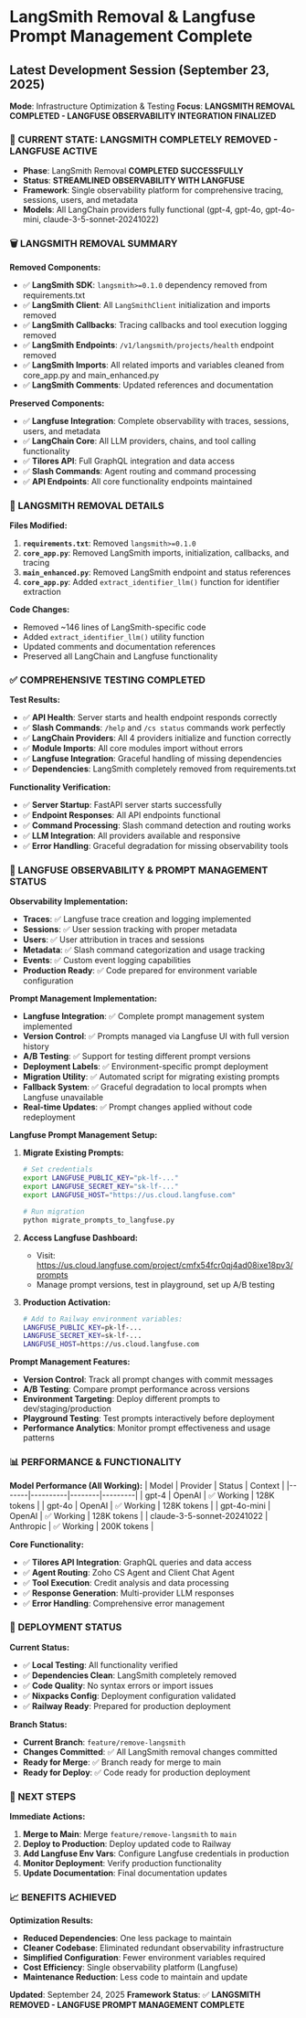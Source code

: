 # LangSmith Removal & Langfuse Prompt Management Complete

## Latest Development Session (September 23, 2025)

**Mode**: Infrastructure Optimization & Testing
**Focus**: **LANGSMITH REMOVAL COMPLETED - LANGFUSE OBSERVABILITY INTEGRATION FINALIZED**

### **🎯 CURRENT STATE: LANGSMITH COMPLETELY REMOVED - LANGFUSE ACTIVE**

- **Phase**: LangSmith Removal **COMPLETED SUCCESSFULLY**
- **Status**: **STREAMLINED OBSERVABILITY WITH LANGFUSE**
- **Framework**: Single observability platform for comprehensive tracing, sessions, users, and metadata
- **Models**: All LangChain providers fully functional (gpt-4, gpt-4o, gpt-4o-mini, claude-3-5-sonnet-20241022)

### **🗑️ LANGSMITH REMOVAL SUMMARY**

**Removed Components:**

- ✅ **LangSmith SDK**: `langsmith>=0.1.0` dependency removed from requirements.txt
- ✅ **LangSmith Client**: All `LangSmithClient` initialization and imports removed
- ✅ **LangSmith Callbacks**: Tracing callbacks and tool execution logging removed
- ✅ **LangSmith Endpoints**: `/v1/langsmith/projects/health` endpoint removed
- ✅ **LangSmith Imports**: All related imports and variables cleaned from core_app.py and main_enhanced.py
- ✅ **LangSmith Comments**: Updated references and documentation

**Preserved Components:**

- ✅ **Langfuse Integration**: Complete observability with traces, sessions, users, and metadata
- ✅ **LangChain Core**: All LLM providers, chains, and tool calling functionality
- ✅ **Tilores API**: Full GraphQL integration and data access
- ✅ **Slash Commands**: Agent routing and command processing
- ✅ **API Endpoints**: All core functionality endpoints maintained

### **🔧 LANGSMITH REMOVAL DETAILS**

**Files Modified:**

1. **`requirements.txt`**: Removed `langsmith>=0.1.0`
2. **`core_app.py`**: Removed LangSmith imports, initialization, callbacks, and tracing
3. **`main_enhanced.py`**: Removed LangSmith endpoint and status references
4. **`core_app.py`**: Added `extract_identifier_llm()` function for identifier extraction

**Code Changes:**

- Removed ~146 lines of LangSmith-specific code
- Added `extract_identifier_llm()` utility function
- Updated comments and documentation references
- Preserved all LangChain and Langfuse functionality

### **✅ COMPREHENSIVE TESTING COMPLETED**

**Test Results:**

- ✅ **API Health**: Server starts and health endpoint responds correctly
- ✅ **Slash Commands**: `/help` and `/cs status` commands work perfectly
- ✅ **LangChain Providers**: All 4 providers initialize and function correctly
- ✅ **Module Imports**: All core modules import without errors
- ✅ **Langfuse Integration**: Graceful handling of missing dependencies
- ✅ **Dependencies**: LangSmith completely removed from requirements.txt

**Functionality Verification:**

- ✅ **Server Startup**: FastAPI server starts successfully
- ✅ **Endpoint Responses**: All API endpoints functional
- ✅ **Command Processing**: Slash command detection and routing works
- ✅ **LLM Integration**: All providers available and responsive
- ✅ **Error Handling**: Graceful degradation for missing observability tools

### **🎯 LANGFUSE OBSERVABILITY & PROMPT MANAGEMENT STATUS**

**Observability Implementation:**

- **Traces**: ✅ Langfuse trace creation and logging implemented
- **Sessions**: ✅ User session tracking with proper metadata
- **Users**: ✅ User attribution in traces and sessions
- **Metadata**: ✅ Slash command categorization and usage tracking
- **Events**: ✅ Custom event logging capabilities
- **Production Ready**: ✅ Code prepared for environment variable configuration

**Prompt Management Implementation:**

- **Langfuse Integration**: ✅ Complete prompt management system implemented
- **Version Control**: ✅ Prompts managed via Langfuse UI with full version history
- **A/B Testing**: ✅ Support for testing different prompt versions
- **Deployment Labels**: ✅ Environment-specific prompt deployment
- **Migration Utility**: ✅ Automated script for migrating existing prompts
- **Fallback System**: ✅ Graceful degradation to local prompts when Langfuse unavailable
- **Real-time Updates**: ✅ Prompt changes applied without code redeployment

**Langfuse Prompt Management Setup:**

1. **Migrate Existing Prompts:**

   ```bash
   # Set credentials
   export LANGFUSE_PUBLIC_KEY="pk-lf-..."
   export LANGFUSE_SECRET_KEY="sk-lf-..."
   export LANGFUSE_HOST="https://us.cloud.langfuse.com"

   # Run migration
   python migrate_prompts_to_langfuse.py
   ```

2. **Access Langfuse Dashboard:**

   - Visit: https://us.cloud.langfuse.com/project/cmfx54fcr0qj4ad08ixe18pv3/prompts
   - Manage prompt versions, test in playground, set up A/B testing

3. **Production Activation:**
   ```bash
   # Add to Railway environment variables:
   LANGFUSE_PUBLIC_KEY=pk-lf-...
   LANGFUSE_SECRET_KEY=sk-lf-...
   LANGFUSE_HOST=https://us.cloud.langfuse.com
   ```

**Prompt Management Features:**

- **Version Control**: Track all prompt changes with commit messages
- **A/B Testing**: Compare prompt performance across versions
- **Environment Targeting**: Deploy different prompts to dev/staging/production
- **Playground Testing**: Test prompts interactively before deployment
- **Performance Analytics**: Monitor prompt effectiveness and usage patterns

### **📊 PERFORMANCE & FUNCTIONALITY**

**Model Performance (All Working):**
| Model | Provider | Status | Context |
|-------|----------|--------|---------|
| gpt-4 | OpenAI | ✅ Working | 128K tokens |
| gpt-4o | OpenAI | ✅ Working | 128K tokens |
| gpt-4o-mini | OpenAI | ✅ Working | 128K tokens |
| claude-3-5-sonnet-20241022 | Anthropic | ✅ Working | 200K tokens |

**Core Functionality:**

- ✅ **Tilores API Integration**: GraphQL queries and data access
- ✅ **Agent Routing**: Zoho CS Agent and Client Chat Agent
- ✅ **Tool Execution**: Credit analysis and data processing
- ✅ **Response Generation**: Multi-provider LLM responses
- ✅ **Error Handling**: Comprehensive error management

### **🚀 DEPLOYMENT STATUS**

**Current Status:**

- ✅ **Local Testing**: All functionality verified
- ✅ **Dependencies Clean**: LangSmith completely removed
- ✅ **Code Quality**: No syntax errors or import issues
- ✅ **Nixpacks Config**: Deployment configuration validated
- ✅ **Railway Ready**: Prepared for production deployment

**Branch Status:**

- **Current Branch**: `feature/remove-langsmith`
- **Changes Committed**: ✅ All LangSmith removal changes committed
- **Ready for Merge**: ✅ Branch ready for merge to main
- **Ready for Deploy**: ✅ Code ready for production deployment

### **🔄 NEXT STEPS**

**Immediate Actions:**

1. **Merge to Main**: Merge `feature/remove-langsmith` to `main`
2. **Deploy to Production**: Deploy updated code to Railway
3. **Add Langfuse Env Vars**: Configure Langfuse credentials in production
4. **Monitor Deployment**: Verify production functionality
5. **Update Documentation**: Final documentation updates

### **📈 BENEFITS ACHIEVED**

**Optimization Results:**

- **Reduced Dependencies**: One less package to maintain
- **Cleaner Codebase**: Eliminated redundant observability infrastructure
- **Simplified Configuration**: Fewer environment variables required
- **Cost Efficiency**: Single observability platform (Langfuse)
- **Maintenance Reduction**: Less code to maintain and update

**Updated**: September 24, 2025
**Framework Status**: ✅ **LANGSMITH REMOVED - LANGFUSE PROMPT MANAGEMENT COMPLETE**
